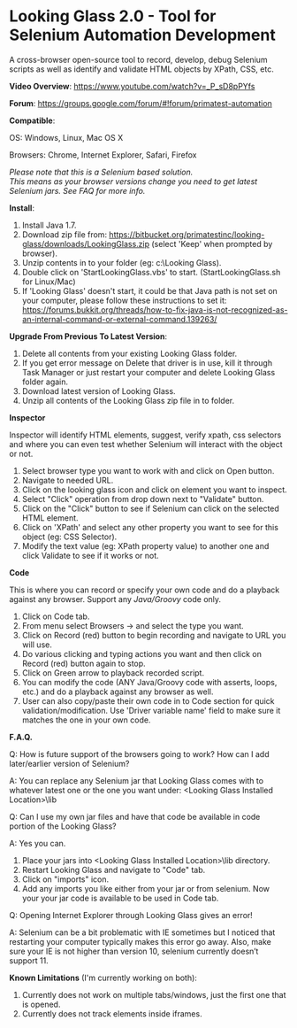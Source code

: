 Looking Glass 2.0 - Tool for Selenium Automation Development
============

A cross-browser open-source tool to record, develop, debug Selenium scripts as well as identify and validate HTML objects by XPath, CSS, etc.


**Video Overview**:
https://www.youtube.com/watch?v=_P_sD8pPYfs

**Forum**:
https://groups.google.com/forum/#!forum/primatest-automation

**Compatible**:

OS: Windows, Linux, Mac OS X

Browsers: Chrome, Internet Explorer, Safari, Firefox

*Please note that this is a Selenium based solution.*  
*This means as your browser versions change you need to get latest Selenium jars. See FAQ for more info.*

**Install**:

1. Install Java 1.7.
2. Download zip file from:  https://bitbucket.org/primatestinc/looking-glass/downloads/LookingGlass.zip (select 'Keep' when prompted by browser).
3. Unzip contents in to your folder (eg: c:\Looking Glass).
4. Double click on 'StartLookingGlass.vbs' to start. (StartLookingGlass.sh for Linux/Mac)
5. If 'Looking Glass' doesn't start, it could be that Java path is not set on your computer, please follow these instructions to set it: https://forums.bukkit.org/threads/how-to-fix-java-is-not-recognized-as-an-internal-command-or-external-command.139263/
 
**Upgrade From Previous To Latest Version**:

1. Delete all contents from your existing Looking Glass folder.
2. If you get error message on Delete that driver is in use, kill it through Task Manager or just restart your computer and delete Looking Glass folder again.
3. Download latest version of Looking Glass.
4. Unzip all contents of the Looking Glass zip file in to folder.

**Inspector** 

Inspector will identify HTML elements, suggest, verify xpath, css selectors and where you can even test whether Selenium will interact with the object or not.

1. Select browser type you want to work with and click on Open button.
2. Navigate to needed URL.
3. Click on the looking glass icon and click on element you want to inspect.
4. Select "Click" operation from drop down next to "Validate" button.
5. Click on the "Click" button to see if Selenium can click on the selected HTML element.
6. Click on 'XPath' and select any other property you want to see for this object (eg: CSS Selector).
7. Modify the text value (eg: XPath property value) to another one and click Validate to see if it works or not.

**Code**

This is where you can record or specify your own code and do a playback against any browser. Support any *Java/Groovy* code only.

1. Click on Code tab.
2. From menu select Browsers -> and select the type you want.
3. Click on Record (red) button to begin recording and navigate to URL you will use.
4. Do various clicking and typing actions you want and then click on Record (red) button again to stop.
5. Click on Green arrow to playback recorded script.
6. You can modify the code (ANY Java/Groovy code with asserts, loops, etc.) and do a playback against any browser as well.
7. User can also copy/paste their own code in to Code section for quick validation/modification. Use 'Driver variable name' field to make sure it matches the one in your own code.

**F.A.Q.**

Q: How is future support of the browsers going to work? How can I add later/earlier version of Selenium?

A: You can replace any Selenium jar that Looking Glass comes with to whatever latest one or the one you want under: \<Looking Glass Installed Location>\lib

Q: Can I use my own jar files and have that code be available in code portion of the Looking Glass?

A: Yes you can.
 1. Place your jars into \<Looking Glass Installed Location>\lib directory.  
 2. Restart Looking Glass and navigate to "Code" tab.
 3. Click on "imports" icon.
 4. Add any imports you like either from your jar or from selenium.  Now your your jar code is available to be used in Code tab.

Q: Opening Internet Explorer through Looking Glass gives an error!

A: Selenium can be a bit problematic with IE sometimes but I noticed that restarting your computer typically makes this error go away. Also, make sure your IE is not higher than version 10, selenium currently doesn’t support 11. 

**Known Limitations** (I'm currently working on both):

1. Currently does not work on multiple tabs/windows, just the first one that is opened.
2. Currently does not track elements inside iframes.

